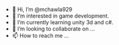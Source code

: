 - 👋 Hi, I’m @mchawla929
- 👀 I’m interested in game development.
- 🌱 I’m currently learning unity 3d and c#.
- 💞️ I’m looking to collaborate on ...
- 📫 How to reach me ...

<!---
mchawla929/mchawla929 is a ✨ special ✨ repository because its `README.md` (this file) appears on your GitHub profile.
You can click the Preview link to take a look at your changes.
--->
